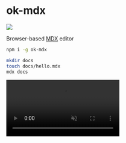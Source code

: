 
# ok-mdx

<img src='docs/ok-mdx.gif' />

Browser-based [MDX][] editor

```sh
npm i -g ok-mdx
```

```sh
mkdir docs
touch docs/hello.mdx
mdx docs
```

<video
  autoplay
  loop
  muted
  playsinline
  src='https://s3.amazonaws.com/jxnblk/ok-mdx.mp4'
  style='max-width:100%'></video>

[MDX]: https://github.com/mdx-js/mdx
